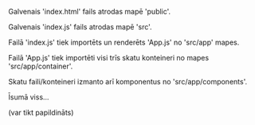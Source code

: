 Galvenais 'index.html' fails atrodas mapē 'public'.

Galvenais 'index.js' fails atrodas mapē 'src'.

Failā 'index.js' tiek importēts un renderēts 'App.js' no 'src/app' mapes.

Failā 'App.js' tiek importēti visi trīs skatu konteineri no mapes 'src/app/container'.

Skatu faili/konteineri izmanto arī komponentus no 'src/app/components'.

Īsumā viss...

(var tikt papildināts)